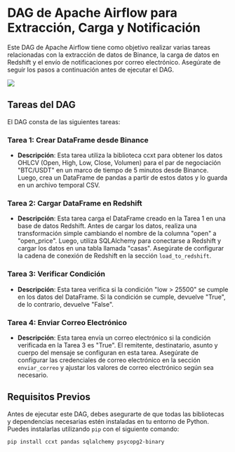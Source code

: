 # DAG de Apache Airflow para Extracción, Carga y Notificación

Este DAG de Apache Airflow tiene como objetivo realizar varias tareas relacionadas con la extracción de datos de Binance, la carga de datos en Redshift y el envío de notificaciones por correo electrónico. Asegúrate de seguir los pasos a continuación antes de ejecutar el DAG.

![](https://github.com/Martinerramuspe/PICTURE/blob/main/etl.png)

## Tareas del DAG

El DAG consta de las siguientes tareas:

### Tarea 1: Crear DataFrame desde Binance

- **Descripción**: Esta tarea utiliza la biblioteca ccxt para obtener los datos OHLCV (Open, High, Low, Close, Volumen) para el par de negociación "BTC/USDT" en un marco de tiempo de 5 minutos desde Binance. Luego, crea un DataFrame de pandas a partir de estos datos y lo guarda en un archivo temporal CSV.

### Tarea 2: Cargar DataFrame en Redshift

- **Descripción**: Esta tarea carga el DataFrame creado en la Tarea 1 en una base de datos Redshift. Antes de cargar los datos, realiza una transformación simple cambiando el nombre de la columna "open" a "open_price". Luego, utiliza SQLAlchemy para conectarse a Redshift y cargar los datos en una tabla llamada "casas". Asegúrate de configurar la cadena de conexión de Redshift en la sección `load_to_redshift`.

### Tarea 3: Verificar Condición

- **Descripción**: Esta tarea verifica si la condición "low > 25500" se cumple en los datos del DataFrame. Si la condición se cumple, devuelve "True", de lo contrario, devuelve "False".

### Tarea 4: Enviar Correo Electrónico

- **Descripción**: Esta tarea envía un correo electrónico si la condición verificada en la Tarea 3 es "True". El remitente, destinatario, asunto y cuerpo del mensaje se configuran en esta tarea. Asegúrate de configurar las credenciales de correo electrónico en la sección `enviar_correo` y ajustar los valores de correo electrónico según sea necesario.

## Requisitos Previos

Antes de ejecutar este DAG, debes asegurarte de que todas las bibliotecas y dependencias necesarias estén instaladas en tu entorno de Python. Puedes instalarlas utilizando `pip` con el siguiente comando:

```bash
pip install ccxt pandas sqlalchemy psycopg2-binary
